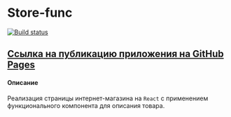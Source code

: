 # Store-func

[![Build status](https://ci.appveyor.com/api/projects/status/ehdy4u0700rfa353?svg=true)](https://ci.appveyor.com/project/AACMKT/ra-components-store-func)

[Ссылка на публикацию приложения на GitHub Pages](https://aacmkt.github.io/ra-components_store-func/)
---

#### Описание

Реализация страницы интернет-магазина на `React` с применением функционального компонента для описания товара.
